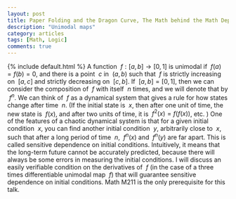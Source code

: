 ```yaml
---
layout: post
title: Paper Folding and the Dragon Curve, The Math behind the Math Department's T-shirt
description: "Unimodal maps"
category: articles
tags: [Math, Logic]
comments: true  
---
```


{% include default.html %}
A function $~f : [a,b] \to [0,1]$ is unimodal if $~f(a) = f(b) = 0$, and
there is a point $~c$ in $~(a,b)$ such that 
$~f$ is strictly increasing on $~[a,c]$ and strictly decreasing on
$~[c,b]$. If $~[a,b] = [0,1]$, then we can consider the composition 
of $~f$ with itself $~n$ times, and we will denote that by $~f^n$. We can
think of $~f$ as a dynamical system that gives a rule for 
how states change after time $~n$. (If the initial state is $~x$, then
after one unit of time, the new state is $~f(x)$, and after two 
units of time, it is $~f^2(x)=f(f(x))$, etc. ) One of the features 
of a chaotic dynamical system is that for a given initial condition 
$~x$, you can find another initial condition $~y$, arbitrarily close to
$~x$, such that after a long period of time $~n$, $~f^n(x)$ and $~f^n(y)$ 
are far apart. This is called sensitive dependence on initial conditions.
Intuitively, it means that the long-term future 
cannot be accurately predicted, because there will always be some errors 
in measuring the initial conditions. I will discuss an easily verifiable 
condition on the derivatives of $~f$ (in the case of a three times
differentiable unimodal map $~f$) that will guarantee sensitive dependence on initial conditions. 
Math M211 is the only prerequisite for this talk.
